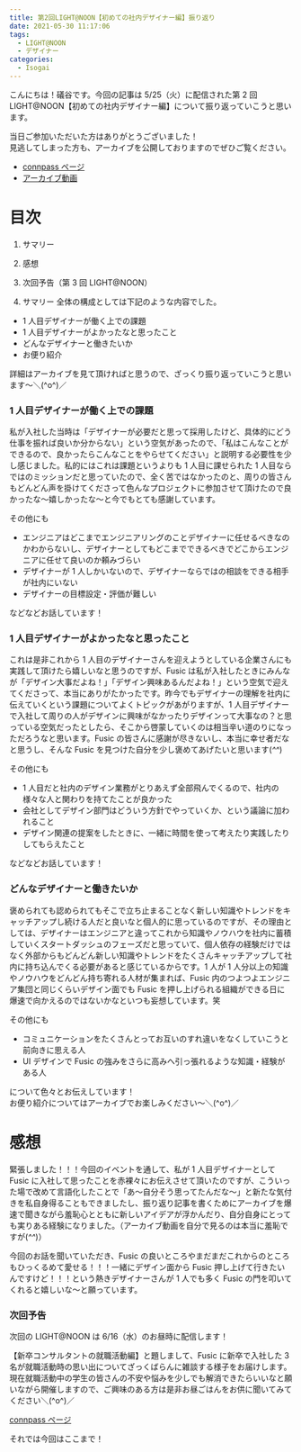```yaml
---
title: 第2回LIGHT@NOON【初めての社内デザイナー編】振り返り
date: 2021-05-30 11:17:06
tags:
  - LIGHT@NOON
  - デザイナー
categories:
  - Isogai
---
```


こんにちは！礒谷です。今回の記事は 5/25（火）に配信された第 2 回 LIGHT@NOON【初めての社内デザイナー編】について振り返っていこうと思います。<br>

当日ご参加いただいた方はありがとうございました！<br>
見逃してしまった方も、アーカイブを公開しておりますのでぜひご覧ください。

- [connpass ページ](https://fusic.connpass.com/event/211143/)
- [アーカイブ動画](https://www.youtube.com/watch?v=8SwpN7B3Na0)
<!-- more -->

# 目次

1. サマリー
2. 感想
3. 次回予告（第 3 回 LIGHT@NOON）

4. サマリー
   全体の構成としては下記のような内容でした。

- 1 人目デザイナーが働く上での課題
- 1 人目デザイナーがよかったなと思ったこと
- どんなデザイナーと働きたいか
- お便り紹介

詳細はアーカイブを見て頂ければと思うので、ざっくり振り返っていこうと思います〜＼(^o^)／

### 1 人目デザイナーが働く上での課題

私が入社した当時は「デザイナーが必要だと思って採用したけど、具体的にどう仕事を振れば良いか分からない」という空気があったので、「私はこんなことができるので、良かったらこんなことをやらせてください」と説明する必要性を少し感じました。私的にはこれは課題というよりも 1 人目に課せられた 1 人目ならではのミッションだと思っていたので、全く苦ではなかったのと、周りの皆さんもどんどん声を掛けてくださって色んなプロジェクトに参加させて頂けたので良かったな〜嬉しかったな〜と今でもとても感謝しています。

その他にも

- エンジニアはどこまでエンジニアリングのことデザイナーに任せるべきなのかわからないし、デザイナーとしてもどこまでできるべきでどこからエンジニアに任せて良いのか頼みづらい
- デザイナーが 1 人しかいないので、デザイナーならではの相談をできる相手が社内にいない
- デザイナーの目標設定・評価が難しい

などなどお話しています！

### 1 人目デザイナーがよかったなと思ったこと

これは是非これから 1 人目のデザイナーさんを迎えようとしている企業さんにも実践して頂けたら嬉しいなと思うのですが、Fusic は私が入社したときにみんなが「デザイン大事だよね！」「デザイン興味あるんだよね！」という空気で迎えてくださって、本当にありがたかったです。昨今でもデザイナーの理解を社内に伝えていくという課題についてよくトピックがあがりますが、1 人目デザイナーで入社して周りの人がデザインに興味がなかったりデザインって大事なの？と思っている空気だったとしたら、そこから啓蒙していくのは相当辛い道のりになっただろうなと思います。Fusic の皆さんに感謝が尽きないし、本当に幸せ者だなと思うし、そんな Fusic を見つけた自分を少し褒めてあげたいと思います(_^^_)

その他にも

- 1 人目だと社内のデザイン業務がとりあえず全部飛んでくるので、社内の様々な人と関わりを持てたことが良かった
- 会社としてデザイン部門はどういう方針でやっていくか、という議論に加われること
- デザイン関連の提案をしたときに、一緒に時間を使って考えたり実践したりしてもらえたこと

などなどお話しています！

### どんなデザイナーと働きたいか

褒められても認められてもそこで立ち止まることなく新しい知識やトレンドをキャッチアップし続ける人だと良いなと個人的に思っているのですが、その理由としては、デザイナーはエンジニアと違ってこれから知識やノウハウを社内に蓄積していくスタートダッシュのフェーズだと思っていて、個人依存の経験だけではなく外部からもどんどん新しい知識やトレンドをたくさんキャッチアップして社内に持ち込んでくる必要があると感じているからです。1 人が 1 人分以上の知識やノウハウをどんどん持ち寄れる人材が集まれば、Fusic 内のつよつよエンジニア集団と同じくらいデザイン面でも Fusic を押し上げられる組織ができる日に爆速で向かえるのではないかなといつも妄想しています。笑

その他にも

- コミュニケーションをたくさんとってお互いのすれ違いをなくしていこうと前向きに思える人
- UI デザインで Fusic の強みをさらに高みへ引っ張れるような知識・経験がある人

について色々とお伝えしています！<br>
お便り紹介についてはアーカイブでお楽しみください〜＼(^o^)／

# 感想

緊張しました！！！今回のイベントを通して、私が 1 人目デザイナーとして Fusic に入社して思ったことを赤裸々にお伝えさせて頂いたのですが、こういった場で改めて言語化したことで「あ〜自分そう思ってたんだな〜」と新たな気付きを私自身得ることもできましたし、振り返り記事を書くためにアーカイブを爆速で聞きながら羞恥心とともに新しいアイデアが浮かんだり、自分自身にとっても実りある経験になりました。（アーカイブ動画を自分で見るのは本当に羞恥ですが(_^^_)）<br>

今回のお話を聞いていただき、Fusic の良いところやまだまだこれからのところもひっくるめて愛せる！！！一緒にデザイン面から Fusic 押し上げて行きたいんですけど！！！という熱きデザイナーさんが 1 人でも多く Fusic の門を叩いてくれると嬉しいな〜と願っています。

### 次回予告

次回の LIGHT@NOON は 6/16（水）のお昼時に配信します！<br>

【新卒コンサルタントの就職活動編】と題しまして、Fusic に新卒で入社した 3 名が就職活動時の思い出についてざっくばらんに雑談する様子をお届けします。現在就職活動中の学生の皆さんの不安や悩みを少しでも解消できたらいいなと願いながら開催しますので、ご興味のある方は是非お昼ごはんをお供に聞いてみてください＼(^o^)／

[connpass ページ](https://fusic.connpass.com/event/214660/)

それでは今回はここまで！
